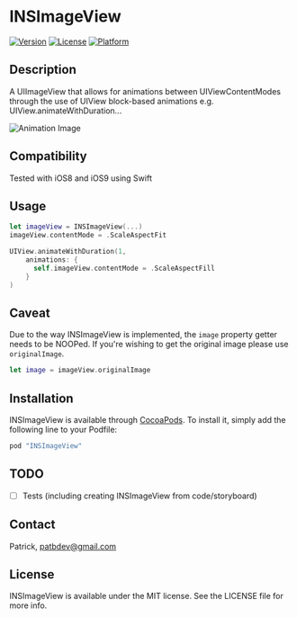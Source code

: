 # INSImageView
[![Version](https://img.shields.io/cocoapods/v/INSImageView.svg?style=flat)](http://cocoapods.org/pods/INSImageView)
[![License](https://img.shields.io/cocoapods/l/INSImageView.svg?style=flat)](http://cocoapods.org/pods/INSImageView)
[![Platform](https://img.shields.io/cocoapods/p/INSImageView.svg?style=flat)](http://cocoapods.org/pods/INSImageView)

## Description
A UIImageView that allows for animations between UIViewContentModes through the use of UIView block-based animations e.g. UIView.animateWithDuration...

![Animation Image](https://github.com/instilio/INSImageView/raw/master/Example/ExampleAnimation.gif)

## Compatibility
Tested with iOS8 and iOS9 using Swift

## Usage
```swift
let imageView = INSImageView(...)
imageView.contentMode = .ScaleAspectFit

UIView.animateWithDuration(1,
    animations: {
      self.imageView.contentMode = .ScaleAspectFill
    }
)
```

## Caveat
Due to the way INSImageView is implemented, the `image` property getter needs to be NOOPed. If you're wishing to get the original image please use `originalImage`.
```swift
let image = imageView.originalImage
```

## Installation

INSImageView is available through [CocoaPods](http://cocoapods.org). To install
it, simply add the following line to your Podfile:

```ruby
pod "INSImageView"
```

## TODO
- [ ] Tests (including creating INSImageView from code/storyboard)

## Contact
Patrick, patbdev@gmail.com

## License
INSImageView is available under the MIT license. See the LICENSE file for more info.
